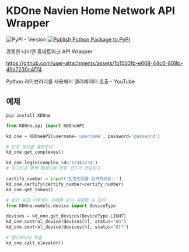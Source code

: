# KDOne Navien Home Network API Wrapper
![PyPI - Version](https://img.shields.io/pypi/v/KDOne)
[![Publish Python Package to PyPI](https://github.com/soulee-dev/KDOne/actions/workflows/publish-to-pypi.yml/badge.svg)](https://github.com/soulee-dev/KDOne/actions/workflows/publish-to-pypi.yml)


경동원 나비엔 홈네트워크 API Wrapper

https://github.com/user-attachments/assets/1b1550fb-e668-44c6-809b-49a7230c4f74



Python 라이브러리를 사용해서 엘리베이터 호출 - YouTube

## 예제

```shell
pip install KDOne
```

```python
from KDOne.api import KDOneAPI

kd_one = KDOneAPI(username='username', password='password')

# 단지 정보를 불러온다
kd_one.get_complexes()

kd_one.login(complex_id='12341234')
# 로그인과 함께 월패드에 인증 코드가 전송된다

certify_number = input('인증번호를 입력하세요: ')
kd_one.certify(certify_number=certify_number)
kd_one.get_token()

# 토큰 발급 이후에는 아래와 같이 사용할 수 있다
from KDOne.models.device import DeviceType

devices = kd_one.get_devices(DeviceType.LIGHT)
kd_one.control_device(devices[0], status="On")
kd_one.control_device(devices[0], status="Off")

# 엘리베이터 호출
kd_one.call_elevator()
```
